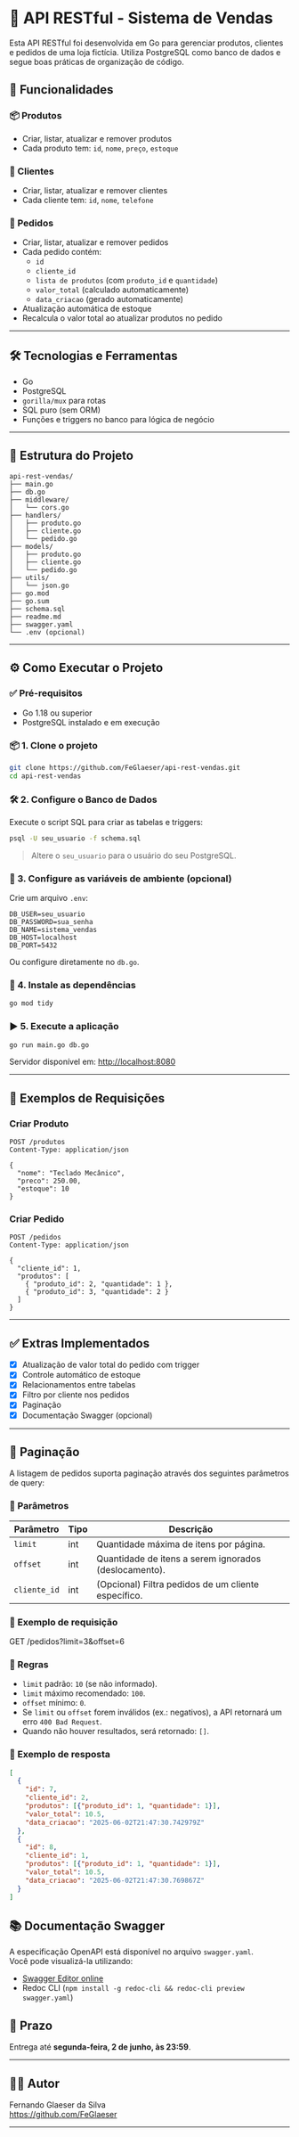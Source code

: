 # 🛒 API RESTful - Sistema de Vendas

Esta API RESTful foi desenvolvida em Go para gerenciar produtos, clientes e pedidos de uma loja fictícia. Utiliza PostgreSQL como banco de dados e segue boas práticas de organização de código.

## 🚀 Funcionalidades

### 📦 Produtos
- Criar, listar, atualizar e remover produtos
- Cada produto tem: `id`, `nome`, `preço`, `estoque`

### 👤 Clientes
- Criar, listar, atualizar e remover clientes
- Cada cliente tem: `id`, `nome`, `telefone`

### 🧾 Pedidos
- Criar, listar, atualizar e remover pedidos
- Cada pedido contém:
  - `id`
  - `cliente_id`
  - `lista de produtos` (com `produto_id` e `quantidade`)
  - `valor_total` (calculado automaticamente)
  - `data_criacao` (gerado automaticamente)
- Atualização automática de estoque
- Recalcula o valor total ao atualizar produtos no pedido

---

## 🛠️ Tecnologias e Ferramentas

- Go
- PostgreSQL
- `gorilla/mux` para rotas
- SQL puro (sem ORM)
- Funções e triggers no banco para lógica de negócio

---

## 📁 Estrutura do Projeto

```
api-rest-vendas/
├── main.go
├── db.go
├── middleware/
│   └── cors.go
├── handlers/
│   ├── produto.go
│   ├── cliente.go
│   └── pedido.go
├── models/
│   ├── produto.go
│   ├── cliente.go
│   └── pedido.go
├── utils/
│   └── json.go
├── go.mod
├── go.sum
├── schema.sql
├── readme.md
├── swagger.yaml
└── .env (opcional)
```

---

## ⚙️ Como Executar o Projeto

### ✅ Pré-requisitos

- Go 1.18 ou superior
- PostgreSQL instalado e em execução

### 📦 1. Clone o projeto

```bash
git clone https://github.com/FeGlaeser/api-rest-vendas.git
cd api-rest-vendas
```

### 🛠️ 2. Configure o Banco de Dados

Execute o script SQL para criar as tabelas e triggers:

```bash
psql -U seu_usuario -f schema.sql
```

> Altere o `seu_usuario` para o usuário do seu PostgreSQL.

### 🔐 3. Configure as variáveis de ambiente (opcional)

Crie um arquivo `.env`:

```env
DB_USER=seu_usuario
DB_PASSWORD=sua_senha
DB_NAME=sistema_vendas
DB_HOST=localhost
DB_PORT=5432
```

Ou configure diretamente no `db.go`.

### 🧰 4. Instale as dependências

```bash
go mod tidy
```

### ▶️ 5. Execute a aplicação

```bash
go run main.go db.go
```

Servidor disponível em: [http://localhost:8080](http://localhost:8080)

---

## 🔄 Exemplos de Requisições

### Criar Produto

```http
POST /produtos
Content-Type: application/json

{
  "nome": "Teclado Mecânico",
  "preco": 250.00,
  "estoque": 10
}
```

### Criar Pedido

```http
POST /pedidos
Content-Type: application/json

{
  "cliente_id": 1,
  "produtos": [
    { "produto_id": 2, "quantidade": 1 },
    { "produto_id": 3, "quantidade": 2 }
  ]
}
```

---

## ✅ Extras Implementados

- [x] Atualização de valor total do pedido com trigger
- [x] Controle automático de estoque
- [x] Relacionamentos entre tabelas
- [x] Filtro por cliente nos pedidos
- [x] Paginação
- [x] Documentação Swagger (opcional)

---

## 📄 Paginação

A listagem de pedidos suporta paginação através dos seguintes parâmetros de query:

### 🔹 Parâmetros

| Parâmetro   | Tipo   | Descrição                               |
|-------------|--------|-----------------------------------------|
| `limit`     | int    | Quantidade máxima de itens por página.  |
| `offset`    | int    | Quantidade de itens a serem ignorados (deslocamento). |
| `cliente_id`| int    | (Opcional) Filtra pedidos de um cliente específico. |

### 🔹 Exemplo de requisição
GET /pedidos?limit=3&offset=6
### 🔹 Regras

- `limit` padrão: `10` (se não informado).
- `limit` máximo recomendado: `100`.
- `offset` mínimo: `0`.
- Se `limit` ou `offset` forem inválidos (ex.: negativos), a API retornará um erro `400 Bad Request`.
- Quando não houver resultados, será retornado: `[]`.

### 🔹 Exemplo de resposta

```json
[
  {
    "id": 7,
    "cliente_id": 2,
    "produtos": [{"produto_id": 1, "quantidade": 1}],
    "valor_total": 10.5,
    "data_criacao": "2025-06-02T21:47:30.742979Z"
  },
  {
    "id": 8,
    "cliente_id": 1,
    "produtos": [{"produto_id": 1, "quantidade": 1}],
    "valor_total": 10.5,
    "data_criacao": "2025-06-02T21:47:30.769867Z"
  }
] 
```

## 📚 Documentação Swagger

A especificação OpenAPI está disponível no arquivo `swagger.yaml`.  
Você pode visualizá-la utilizando:

- [Swagger Editor online](https://editor.swagger.io/)
- Redoc CLI (`npm install -g redoc-cli && redoc-cli preview swagger.yaml`)

## 📅 Prazo

Entrega até **segunda-feira, 2 de junho, às 23:59**.

---

## 👨‍💻 Autor

Fernando Glaeser da Silva  
https://github.com/FeGlaeser

---